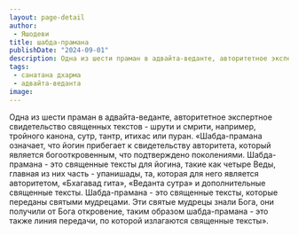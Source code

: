 ```yaml
---
layout: page-detail
author:
 - Яшодеви
title: шабда-прамана
publishDate: "2024-09-01"
description: Одна из шести праман в адвайта-веданте, авторитетное экспертное свидетельство священных текстов - шрути и смрити, например, тройного канона, сутр, тантр, итихас или пуран.
tags:
 - санатана дхарма
 - адвайта-веданта
image: 
---
```


Одна из шести праман в адвайта-веданте, авторитетное экспертное свидетельство священных текстов - шрути и смрити, например, тройного канона, сутр, тантр, итихас или пуран.
«Шабда-прамана означает, что йогин прибегает к свидетельству авторитета, который является богооткровенным, что подтверждено поколениями. Шабда-прамана - это священные тексты для йогина, такие как четыре Веды, главная из них часть - упанишады, та, которая для него является авторитетом, «Бхагавад гита», «Веданта сутра» и дополнительные священные тексты. Шабда-прамана - это священные тексты, которые переданы святыми мудрецами. Эти святые мудрецы знали Бога, они получили от Бога откровение, таким образом шабда-прамана - это также линия передачи, по которой излагаются священные тексты».

